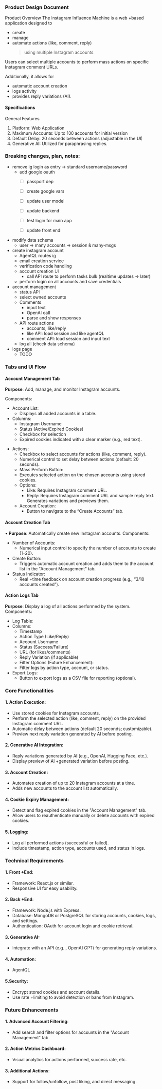 ### Product Design Document

Product Overview
The Instagram Influence Machine is a web +based application designed to

- create
- manage
- automate actions (like, comment, reply)
  > using multiple Instagram accounts

Users can select multiple accounts to perform mass actions on specific Instagram comment URLs.

Additionally, it allows for

- automatic account creation
- logs activity
- provides reply variations (AI).

#### Specifications

General Features

1.  Platform: Web Application
2.  Maximum Accounts: Up to 100 accounts for initial version
3.  Default Delay: 20 seconds between actions (adjustable in the UI)
4.  Generative AI: Utilized for paraphrasing replies.

### Breaking changes, plan, notes:
+ remove ig login as entry -> standard username/password
  - add google oauth 
    - [ ] passport dep
    - [ ] create google vars
    - [ ] update user model 
    - [ ] update backend
    - [ ] test login for main app
    - [ ] update front end

  
+ modify data schema
  - user -> many accounts -> session & many-msgs
+ create instagram account
  - AgentQL routes ig
  - email creation service
  - verification code handling
  - account creation UI
    - call API route to perform tasks bulk (realtime updates -> later)
  - perform login on all accounts and save credentials
+ account management 
  - status API 
  - select owned accounts
  + Comments
    + input text
    + OpenAI call
    + parse and show responses
  - API route actions
    - accounts, like/reply
    - like API: load session and like agentQL
    - comment API: load session and input text
  + log all (check data schema)
+ logs page
  + TODO


### Tabs and UI Flow

#### Account Management Tab

**Purpose**: Add, manage, and monitor Instagram accounts.

Components:

- Account List:
  - Displays all added accounts in a table.
- Columns:
  - Instagram Username
  - Status (Active/Expired Cookies)
  - Checkbox for selection
  - Expired cookies indicated with a clear marker (e.g., red text).

* Actions:
  - Checkbox to select accounts for actions (like, comment, reply).
  - Numerical control to set delay between actions (default: 20 seconds).
  - Mass Perform Button:
  - Executes selected action on the chosen accounts using stored cookies.
  - Options:
    - Like: Requires Instagram comment URL.
    - Reply: Requires Instagram comment URL and sample reply text. Generates variations and previews them.
  - Account Creation:
    - Button to navigate to the “Create Accounts” tab.

#### Account Creation Tab

• **Purpose**: Automatically create new Instagram accounts.
Components:

- Number of Accounts:
  - Numerical input control to specify the number of accounts to create (1–20).
- Create Button:
  - Triggers automatic account creation and adds them to the account list in the "Account Management" tab.
- Status Indicator:
  - Real +time feedback on account creation progress (e.g., “3/10 accounts created”).

#### Action Logs Tab

**Purpose**: Display a log of all actions performed by the system.
Components:

- Log Table:
- Columns:
  - Timestamp
  - Action Type (Like/Reply)
  - Account Username
  - Status (Success/Failure)
  - URL (for likes/comments)
  - Reply Variation (if applicable)
  - Filter Options (Future Enhancement):
  - Filter logs by action type, account, or status.
- Export Logs:
  - Button to export logs as a CSV file for reporting (optional).

### Core Functionalities

#### 1. Action Execution:

- Use stored cookies for Instagram accounts.
- Perform the selected action (like, comment, reply) on the provided Instagram comment URL.
- Automatic delay between actions (default 20 seconds; customizable).
- Preview next reply variation generated by AI before posting.

#### 2. Generative AI Integration:

- Reply variations generated by AI (e.g., OpenAI, Hugging Face, etc.).
- Display preview of AI +generated variation before posting.

#### 3. Account Creation:

- Automates creation of up to 20 Instagram accounts at a time.
- Adds new accounts to the account list automatically.

#### 4. Cookie Expiry Management:

- Detect and flag expired cookies in the "Account Management" tab.
- Allow users to reauthenticate manually or delete accounts with expired cookies.

#### 5. Logging:

- Log all performed actions (successful or failed).
- Include timestamp, action type, accounts used, and status in logs.

### Technical Requirements

#### 1. Front +End:

- Framework: React.js or similar.
- Responsive UI for easy usability.

#### 2. Back +End:

- Framework: Node.js with Express.
- Database: MongoDB or PostgreSQL for storing accounts, cookies, logs, and settings.
- Authentication: OAuth for account login and cookie retrieval.

#### 3. Generative AI:

- Integrate with an API (e.g.
  , OpenAI GPT) for generating reply variations.

#### 4. Automation:

- AgentQL

#### 5.Security:

- Encrypt stored cookies and account details.
- Use rate +limiting to avoid detection or bans from Instagram.

### Future Enhancements

#### 1. Advanced Account Filtering:

- Add search and filter options for accounts in the "Account Management" tab.

#### 2. Action Metrics Dashboard:

- Visual analytics for actions performed, success rate, etc.

#### 3. Additional Actions:

- Support for follow/unfollow, post liking, and direct messaging.
